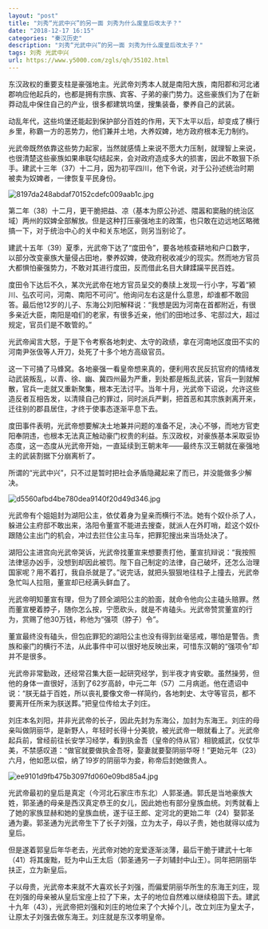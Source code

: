 ```yaml
---
layout: "post"
title: "刘秀“光武中兴”的另一面 刘秀为什么废皇后改太子？"
date: "2018-12-17 16:15"
categories: "秦汉历史"
description: "刘秀“光武中兴”的另一面 刘秀为什么废皇后改太子？"
tags: 刘秀 光武中兴
url: https://www.y5000.com/zgls/qh/35102.html
---
```






东汉政权的重要支柱是豪强地主。光武帝刘秀本人就是南阳大族，南阳郡和河北诸郡响应他起兵的，也都是拥有宗族、宾客、子弟的豪门势力。这些豪族们为了在新莽动乱中保住自己的产业，很多都建筑坞堡，搜集装备，豢养自己的武装。

动乱年代，这些坞堡还能起到保护部分百姓的作用，天下太平以后，却变成了横行乡里，称霸一方的恶势力，他们兼并土地，大养奴婢，地方政府根本无力制约。

光武帝既然依靠这些势力起家，当然就感情上来说不愿大力压制，就理智上来说，也很清楚这些豪族如果串联勾结起来，会对政府造成多大的损害，因此不敢狠下杀手。建武十三年（37）十二月，因为初平四川，他下令说，对于公孙述统治时期被卖为奴婢者，一律恢复平民身份。

![8197da248abdaf70152cdefc009aab1c.jpg](https://img.y5000.com/uploads/allimg/181019/8197da248abdaf70152cdefc009aab1c.jpg)

第二年（38）十二月，更干脆把益、凉（基本为原公孙述、隈嚣和窦融的统治区域）两州的奴婢全部解放。但是这种打压豪强地主的政策，也只敢在边远地区略微搞一下，对于统治中心的关中和关东地区，则另当别论了。

建武十五年（39）夏季，光武帝下达了“度田令”，要各地核查耕地和户口数字，以部分改变豪族大量侵占田地，豢养奴婢，使政府税收减少的现实。然而地方官员大都惧怕豪强势力，不敢对其进行度田，反而借此名目大肆蹂躏平民百姓。

度田令下达后不久，某次光武帝在地方官员呈交的奏牍上发现一行小字，写着“颍川、弘农可问，河南、南阳不可问”。他询问左右这是什么意思，却谁都不敢回答。最后他12岁的儿子、东海公刘阳解释说：“我想是因为河南在首都附近，有很多亲近大臣，南阳是咱们的老家，有很多近亲，他们的田地过多、宅邸过大，超过规定，官员们是不敢管的。”

光武帝闻言大怒，于是下令考察各地刺史、太守的政绩，拿在河南地区度田不实的河南尹张伋等人开刀，处死了十多个地方高级官员。

这一下可捅了马蜂窝。各地豪强一看皇帝想来真的，便利用农民反抗官府的情绪发动武装叛乱，以青、徐、幽、冀四州最为严重，到处都是叛乱武装，官兵一到就解散，官兵一走就又重新聚集，根本无法讨平。当年十月，光武帝下诏说，允许这些造反者互相告发，以清赎自己的罪过，同时派兵严剿，把首恶和其宗族剥离开来，迁往别的郡县居住，才终于使事态逐渐平息下去。

度田事件表明，光武帝想要解决土地兼并问题的准备不足，决心不够，而地方官吏阳奉阴违，也根本无法真正触动豪门权贵的利益。东汉政权，对豪族基本采取妥协态度，这一态度从光武帝开始，一直延续到王朝末年——最终东汉王朝就在豪强地主的武装割据下分崩离析了。

所谓的“光武中兴”，只不过是暂时把社会矛盾隐藏起来了而已，并没能做多少解决。

![d5560afbd4be780dea9140f20d49d346.jpg](https://img.y5000.com/uploads/allimg/181019/d5560afbd4be780dea9140f20d49d346.jpg)

光武帝有个姐姐封为湖阳公主，依仗着身为皇亲而横行不法。她有个奴仆杀了人，躲进公主府邸不敢出来，洛阳令董宣不能进去搜查，就派人在外盯哨，趁这个奴仆跟随公主出门的机会，冲过去拦住公主马车，把罪犯搜出来当场处决了。

湖阳公主进宫向光武帝哭诉，光武帝找董宣来想要责打他，董宣抗辩说：“我按照法律惩办凶手，没想到却因此被罚。陛下自己制定的法律，自己破坏，还怎么治理国家呢？用不着打，我自杀就是了。”说完话，就把头狠狠地往柱子上撞去，光武帝急忙叫人拉阻，董宣却已经满头鲜血了。

光武帝明知董宣有理，但为了顾全湖阳公主的脸面，就命令他向公主磕头赔罪。然而董宣梗着脖子，随你怎么按，宁愿砍头，就是不肯磕头。光武帝赞赏董宣的行为，赏赐了他30万钱，称他为“强项（脖子）令”。

董宣最终没有磕头，但包庇罪犯的湖阳公主也没有得到丝毫惩戒，哪怕是警告。贵族和豪门的横行不法，从此事件中可以很好地反映出来，可惜东汉朝的“强项令”却并不是很多。

光武帝非常勤政，还经常召集大臣一起研究经学，到半夜才肯安歇。虽然操劳，但他的身体一直很好，活到了62岁高龄，中元二年（57）二月病逝。他在遗诏中说：“朕无益于百姓，所以丧礼要像文帝一样简约，各地刺史、太守等官员，都不要离开任所来为朕送葬。”把皇位传给太子刘庄。

刘庄本名刘阳，并非光武帝的长子，因此先封为东海公，加封为东海王。刘庄的母亲叫做阴丽华，是新野人，年轻时长得十分美貌，被光武帝一眼就看上了。光武帝起兵前，曾经前往长安学习经学，看到执金吾（皇帝的侍从官）相貌威武，仪仗华美，不禁感叹道：“做官就要做执金吾呀，娶妻就要娶阴丽华呀！”更始元年（23）六月，他如愿以偿，纳了19岁的阴丽华为妾，称帝后封她做贵人。

![ee9101d9fb475b3097fd060e09bd85a4.jpg](https://img.y5000.com/uploads/allimg/181019/ee9101d9fb475b3097fd060e09bd85a4.jpg)

光武帝最初的皇后是真定（今河北石家庄市东北）人郭圣通。郭氏是当地豪族大姓，郭圣通的母亲是西汉真定恭王的女儿，因此她也有部分皇族血统。刘秀就看上了她的家族显赫和她的皇族血统，遂于征王郎、定河北的更始二年（24）娶郭圣通为妻。郭圣通为光武帝生下了长子刘强，立为太子，母以子贵，她也就得以成为皇后。

但是遂着郭皇后年华老去，光武帝对她的宠爱逐渐淡薄，最后干脆于建武十七年（41）将其废黜，贬为中山王太后（郭圣通另一子刘辅封中山王）。同年把阴丽华扶正，立为新皇后。

子以母贵，光武帝本来就不大喜欢长子刘强，而偏爱阴丽华所生的东海王刘庄，现在刘强的母亲被从皇后宝座上拉了下来，太子的地位自然难以继续稳固下去。建武十九年（43），光武帝把刘强和刘庄的地位来了个大掉个儿，改立刘庄为皇太子，让原太子刘强去做东海王。刘庄就是东汉孝明皇帝。  
